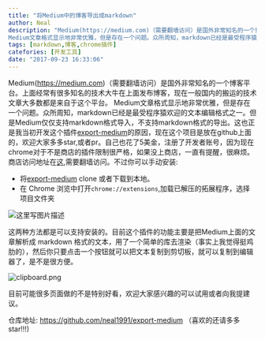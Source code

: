 ```yaml
---
title: "将Medium中的博客导出成markdown"
author: Neal
description: "Medium(https://medium.com)（需要翻墙访问）是国外非常知名的一个博客平台。上面经常有很多知名的技术大牛在上面发布博客，现在一般国内的搬运的技术文章大多数都是来自于这个平台。 
Medium文章格式显示地非常优雅，但是存在一个问题。众所周知，markdown已经是最受程序猿欢迎的文本编辑格式之一。但是Medium仅仅支持markdown格式导入，不支持markdown格式的导出"
tags: [markdown,博客,chrome插件]
catefories: [开发工具]
date: "2017-09-23 16:33:06"
---
```

Medium(https://medium.com)（需要翻墙访问）是国外非常知名的一个博客平台。上面经常有很多知名的技术大牛在上面发布博客，现在一般国内的搬运的技术文章大多数都是来自于这个平台。
Medium文章格式显示地非常优雅，但是存在一个问题。众所周知，markdown已经是最受程序猿欢迎的文本编辑格式之一。但是Medium仅仅支持markdown格式导入，不支持markdown格式的导出。这也正是我当初开发这个插件[export-medium](https://github.com/neal1991/export-medium)的原因，现在这个项目是放在github上面的，欢迎大家多多star,或者pr。自己也花了5美金，注册了开发者账号，因为现在chrome对于不是商店的插件限制很严格，如果没上商店，一直有提醒，很麻烦。商店访问地址在[这](https://chrome.google.com/webstore/detail/dodkihcbgpjblncjahodbnlgkkflliim/publish-accepted?utm_source=chrome-ntp-icon&authuser=1),需要翻墙访问。不过你可以手动安装:
* 将[export-medium](https://github.com/neal1991/export-medium) clone 或者下载到本地。
* 在 Chrome 浏览中打开`chrome://extensions`,加载已解压的拓展程序，选择项目文件夹

![这里写图片描述](http://img.blog.csdn.net/20170923163242479?watermark/2/text/aHR0cDovL2Jsb2cuY3Nkbi5uZXQvbmVhbDE5OTE=/font/5a6L5L2T/fontsize/400/fill/I0JBQkFCMA==/dissolve/70/gravity/SouthEast)

这两种方法都是可以支持安装的。目前这个插件的功能主要是把Medium上面的文章解析成 markdown 格式的文本，用了一个简单的库去渲染（事实上我觉得挺鸡肋的），然后你只要点击一个按钮就可以把文本复制到剪切板，就可以复制到编辑器了，是不是很方便。

![clipboard.png](http://okja9ah81.bkt.clouddn.com/export-to-meidum.gif)

目前可能很多页面做的不是特别好看，欢迎大家感兴趣的可以试用或者向我提建议。

仓库地址: https://github.com/neal1991/export-medium  （喜欢的还请多多star!!!)